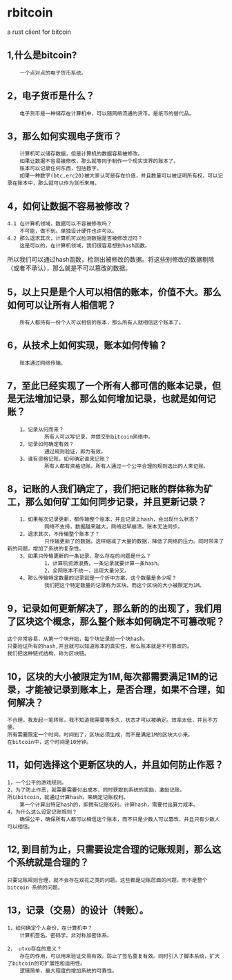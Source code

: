 # rbitcoin
a rust client for bitcoin

## 1,什么是bitcoin?
        一个点对点的电子货币系统。
        
## 2，电子货币是什么？
        电子货币是一种储存在计算机中，可以随网络流通的货币。是纸币的替代品。
        
## 3，那么如何实现电子货币？
        计算机可以储存数据，但是计算机的数据容易被修改。
        如果让数据不容易被修改，那么就等同于制作一个现实世界的账本了。
        账本可以记录任何东西，包括数字。
        如果一种数字(btc,erc20)被大家认可是存在价值，并且数量可以被证明所有权，可以记录在账本中，那么就可以作为货币来用。
        
## 4，如何让数据不容易被修改？
    4.1 在计算机领域，数据可以不容被修改吗？
        不可能，做不到。单独设计硬件也许可以。
    4.2 那么退求其次，计算机可以检测数据是否被修改过吗？
        这是可以的，在计算机领域，我们很容易想到hash函数。
所以我们可以通过hash函数，检测出被修改的数据。将这些别修改的数据剔除（或者不承认），那么就是不可以篡改的数据。

## 5，以上只是是个人可以相信的账本，价值不大。那么如何可以让所有人相信呢？
        所有人都持有一份个人可以相信的账本，那么所有人就相信这个账本了。

## 6，从技术上如何实现，账本如何传输？
        账本通过网络传输。

## 7，至此已经实现了一个所有人都可信的账本记录，但是无法增加记录，那么如何增加记录，也就是如何记账？
        1，记录从何而来？
                所有人可以写记录，并提交到bitcoin网络中。
        2，记录如何确定有效？
                通过规则验证，即为有效。
        3，谁有资格记账，如何确定谁来记账？
                所有人都有资格记账。所有人通过一个公平合理的规则选出的人来记账。

## 8，记账的人我们确定了，我们把记账的群体称为矿工，那么如何矿工如何同步记录，并且更新记录？
        1，如果每次记录更新，都传输整个账本，并且记录上hash，会出现什么状态？
                网络不支持，数据越来越大，网络迟早崩溃。账本无法同步。
        2，退求其次，不传输整个账本了？
                只传输更新了的数据。这样缩减了大量的数据，降低了网络的压力。同时带来了新的问题，增加了系统的复杂性。
        3，如果只传输更新的一条记录，那么存在的问题是什么？
                1，计算机资源浪费，一条记录就要计算一条hash。
                2，全网账本不统一，出现大量分叉。
        4，那么传输特定数量的记录就是一个折中方案，这个数量是多少呢？
                我们把这个特定数量的记录称为区块。而这个区块的大小被限定为1M。
  
## 9，记录如何更新解决了，那么新的的出现了，我们用了区块这个概念，那么整个账本如何确定不可篡改呢？
    这个非常容易，从第一个块开始，每个块记录前一个块hash。
    只要验证所有的hash,并且就可以知道账本的真实性，那么账本就是不可篡改的。
    我们把这种链式结构，称为区块链。

## 10，区块的大小被限定为1M,每次都需要满足1M的记录，才能被记录到账本上，是否合理，如果不合理，如何解决？
    不合理，我发起一笔转账，我不知道我需要等多久，状态才可以被确定。效率太低，并且不方便。
    所有需要限定一个时间，时间到了，区块必须生成，而不是满足1M的区块大小来。
    在bitcoin中，这个时间是10分钟。

## 11，如何选择这个更新区块的人，并且如何防止作恶？
    1，一个公平的游戏规则。
    2，为了防止作恶，就需要需要付出成本，同时获取到系统的奖励，激励记账。
    所以bitcoin，就通过计算hash，来确定记账权利。
        第一个计算出特定hash的，即拥有记账权利。计算hash，需要付出算力成本。
    4，为什么这么设定记账规则？
        确保公平，确保所有人都可以相信这个账本，而不只是少数人可以篡改，并且只有少数人可以相信。

## 12, 到目前为止，只需要设定合理的记账规则，那么这个系统就是合理的？
    只要记账规则合理，就不会存在双花之类的问题。这些都是记账层面的问题，而不是整个bitcoin 系统的问题。

## 13，记录（交易）的设计（转账）。
    1，如何确定个人身份，在计算机中？
        计算机签名。密码学。非对称加密体系。

    2， utxo存在的意义？
        存在的作用，可以用来验证交易有效。防止了签名重复有效。同时引入了脚本系统，扩大了bitcoin的可扩展性和适用性。
        逻辑简单，最大程度的增加系统的可靠性。


        


